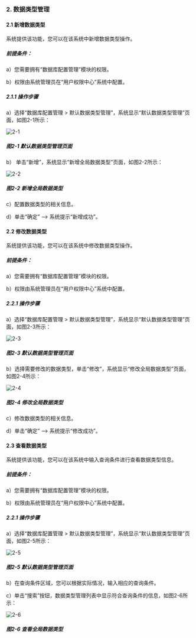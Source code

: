 ### 2. 数据类型管理

#### 2.1 新增数据类型

系统提供该功能，您可以在该系统中新增数据类型操作。

##### 前提条件：

a）您需要拥有“数据库配置管理”模块的权限。

b）权限由系统管理员在“用户权限中心”系统中配置。

##### 2.1.1 操作步骤

a）选择“数据库配置管理 > 默认数据类型管理”，系统显示“默认数据类型管理”页面，如图2-1所示：

![2-1](https://www.feisuanyz.com/fsimage/zc-image/3-7_img.png)

##### 图2-1 默认数据类型管理页面

b） 单击“新增”，系统显示“新增全局数据类型”页面，如图2-2所示：

![2-2](https://www.feisuanyz.com/fsimage/zc-image/3-8_img.png)

##### 图2-2 新增全局数据类型

c）配置数据类型的相关信息。

d）单击“确定” --> 系统提示“新增成功”。

#### 2.2 修改数据类型

系统提供该功能，您可以在该系统中修改数据类型操作。

##### 前提条件：

a）您需要拥有“数据库配置管理”模块的权限。

b）权限由系统管理员在“用户权限中心”系统中配置。

##### 2.2.1 操作步骤

a）选择“数据库配置管理 > 默认数据类型管理”，系统显示“默认数据类型管理”页面，如图2-3所示：

![2-3](https://www.feisuanyz.com/fsimage/zc-image/3-9_img.png)

##### 图2-3 默认数据类型管理页面

b）选择需要修改的数据类型，单击“修改”，系统显示“修改全局数据类型”页面，如图2-4所示：

![2-4](https://www.feisuanyz.com/fsimage/zc-image/3-10_img.png)

##### 图2-4 修改全局数据类型

c）修改数据类型的相关信息。

d）单击“确定” --> 系统提示“修改成功”。

#### 2.3 查看数据类型

系统提供该功能，您可以在该系统中输入查询条件进行查看数据类型信息。

##### 前提条件：

a）您需要拥有“数据库配置管理”模块的权限。

b）权限由系统管理员在“用户权限中心”系统中配置。

##### 2.2.1 操作步骤

a）选择“数据库配置管理 > 默认数据类型管理”，系统显示“默认数据类型管理”页面，如图2-5所示：

![2-5](https://www.feisuanyz.com/fsimage/zc-image/cz_7-9_img.png)

##### 图2-5 默认数据类型管理页面

b）在查询条件区域，您可以根据实际情况，输入相应的查询条件。

c）单击“搜索”按钮，数据类型管理列表中显示符合查询条件的信息，如图2-6所示：

![2-6](https://www.feisuanyz.com/fsimage/zc-image/cz_7-10_img.png)

##### 图2-6 查看全局数据类型
